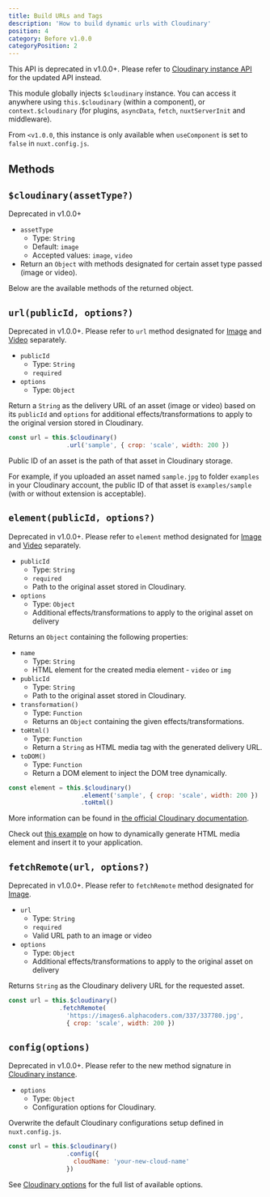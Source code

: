 ```yaml
---
title: Build URLs and Tags
description: 'How to build dynamic urls with Cloudinary'
position: 4
category: Before v1.0.0
categoryPosition: 2
---
```


<alert type="warning">

This API is deprecated in v1.0.0+. Please refer to [Cloudinary instance API](/usage/cloudinary-instance) for the updated API instead.

</alert>

This module globally injects `$cloudinary` instance. You can access it anywhere using `this.$cloudinary` (within a component), or `context.$cloudinary` (for plugins, `asyncData`, `fetch`, `nuxtServerInit` and middleware).

<alert>

From `<v1.0.0`, this instance is only available when `useComponent` is set to `false` in `nuxt.config.js`.

</alert>

## Methods

## `$cloudinary(assetType?)`

<alert type="warning">
Deprecated in v1.0.0+
</alert>

* `assetType`
  * Type: `String`
  * Default: `image`
  * Accepted values: `image`, `video`
* Return an `Object` with methods designated for certain asset type passed (image or video).

Below are the available methods of the returned object.

## `url(publicId, options?)`

<alert type="warning">

Deprecated in v1.0.0+. Please refer to `url` method designated for [Image](/usage/optimize-image#urlpublicid-options) and [Video](/usage/optimize-video#urlpublicid-options) separately.

</alert>

* `publicId`
  * Type: `String`
  * `required`
* `options`
  * Type: `Object`

Return a `String` as the delivery URL of an asset (image or video) based on its `publicId` and `options` for additional effects/transformations to apply to the original version stored in Cloudinary.

```js
const url = this.$cloudinary()
                .url('sample', { crop: 'scale', width: 200 })
```

<alert type="info">

Public ID of an asset is the path of that asset in Cloudinary storage.

For example, if you uploaded an asset named `sample.jpg` to folder `examples` in your Cloudinary account, the public ID of that asset is `examples/sample` (with or without extension is acceptable).

</alert>

## `element(publicId, options?)`

<alert type="warning">

Deprecated in v1.0.0+. Please refer to `element` method designated for [Image](/usage/optimize-image#elementpublicid-options) and [Video](/usage/optimize-video#elementpublicid-options) separately.

</alert>

* `publicId`
  * Type: `String`
  * `required`
  * Path to the original asset stored in Cloudinary.
* `options`
  * Type: `Object`
  * Additional effects/transformations to apply to the original asset on delivery

Returns an `Object` containing the following properties:

* `name`
  * Type: `String`
  * HTML element for the created media element - `video` or `img`
* `publicId`
  * Type: `String`
  * Path to the original asset stored in Cloudinary.
* `transformation()`
  * Type: `Function`
  * Returns an `Object` containing the given effects/transformations.
* `toHtml()`
  * Type: `Function`
  * Return a `String` as HTML media tag with the generated delivery URL.
* `toDOM()`
  * Type: `Function`
  * Return a DOM element to inject the DOM tree dynamically.

```js
const element = this.$cloudinary()
                    .element('sample', { crop: 'scale', width: 200 })
                    .toHtml()
```

More information can be found in [the official Cloudinary documentation](https://cloudinary.com/documentation/javascript_image_manipulation).

<alert type="info">

Check out [this example](/examples#generate-html-element) on how to dynamically generate HTML media element and insert it to your application.

</alert>

## `fetchRemote(url, options?)`

<alert type="warning">

Deprecated in v1.0.0+. Please refer to `fetchRemote` method designated for [Image](/usage/optimize-image#fetchremoteurl-options).

</alert>

* `url`
  * Type: `String`
  * `required`
  * Valid URL path to an image or video
* `options`
  * Type: `Object`
  * Additional effects/transformations to apply to the original asset on delivery

Returns `String` as the Cloudinary delivery URL for the requested asset.

```js
const url = this.$cloudinary()
              .fetchRemote(
                'https://images6.alphacoders.com/337/337780.jpg',
                { crop: 'scale', width: 200 })
```

## `config(options)`

<alert type="warning">

Deprecated in v1.0.0+. Please refer to the new method signature in [Cloudinary instance](/usage/cloudinary-instance#configoptions).

</alert>

* `options`
  * Type: `Object`
  * Configuration options for Cloudinary.

Overwrite the default Cloudinary configurations setup defined in `nuxt.config.js`.

```js
const url = this.$cloudinary()
                .config({
                  cloudName: 'your-new-cloud-name'
                })
```

<alert type="info">

See [Cloudinary options](/options#cloudinary-options) for the full list of available options.

</alert>
